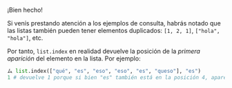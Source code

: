 ¡Bien hecho!

Si venís prestando atención a los ejemplos de consulta, habrás notado que las listas también pueden tener elementos duplicados: `[1, 2, 1]`, `["hola", "hola"]`, etc.

Por tanto, `list.index` en realidad devuelve la posición de la _primera aparición_ del elemento en la lista. Por ejemplo:

```python
ム list.index(["qué", "es", "eso", "eso", "es", "queso"], "es")
1 # devuelve 1 porque si bien "es" también está en la posición 4, aparece primero en la posición 1.
```
